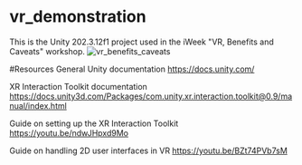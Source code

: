 # vr_demonstration

This is the Unity 202.3.12f1 project used in the iWeek "VR, Benefits and Caveats" workshop.
![vr_benefits_caveats](https://user-images.githubusercontent.com/94867559/142926320-ee95e781-b883-47bd-a982-1b65907a543d.png)

#Resources
General Unity documentation
https://docs.unity.com/

XR Interaction Toolkit documentation
https://docs.unity3d.com/Packages/com.unity.xr.interaction.toolkit@0.9/manual/index.html

Guide on setting up the XR Interaction Toolkit
https://youtu.be/ndwJHpxd9Mo

Guide on handling 2D user interfaces in VR
https://youtu.be/BZt74PVb7sM 
